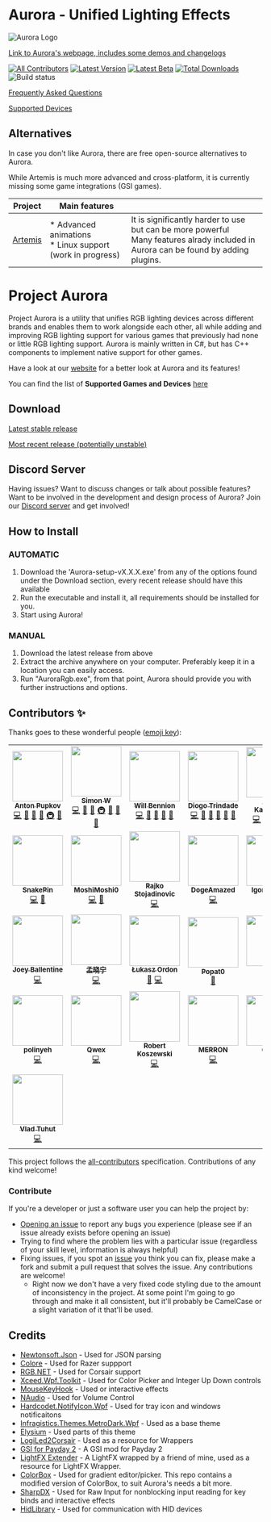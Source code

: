 # Aurora - Unified Lighting Effects
![Aurora Logo](http://i.imgur.com/ZkxyAyp.png)

[Link to Aurora's webpage, includes some demos and changelogs](http://project-aurora.com/)

[![All Contributors](https://img.shields.io/badge/all_contributors-17-orange.svg?style=flat-square)](#contributors-)
[![Latest Version](https://img.shields.io/github/v/release/Aurora-RGB/Aurora?label=latest)](https://github.com/Aurora-RGB/Aurora/releases/latest)
[![Latest Beta](https://img.shields.io/github/v/release/Aurora-RGB/Aurora?include_prereleases&label=beta)](https://github.com/Aurora-RGB/Aurora/releasest)
[![Total Downloads](https://img.shields.io/github/downloads/Aurora-RGB/Aurora/total.svg)](https://github.com/Aurora-RGB/Aurora/releases/latest)
![Build status](https://img.shields.io/badge/language-C%23-178600.svg)

[Frequently Asked Questions](https://github.com/Aurora-RGB/Aurora/wiki)

[Supported Devices](https://github.com/Aurora-RGB/Aurora/wiki/Supported-Devices)

## Alternatives
In case you don't like Aurora, there are free open-source alternatives to Aurora.

While Artemis is much more advanced and cross-platform, it is currently missing some game integrations (GSI games).

| Project                                           | Main features                                                                                                                                                                                   |                                                                                                                                        |
|---------------------------------------------------|-------------------------------------------------------------------------------------------------------------------------------------------------------------------------------------------------|----------------------------------------------------------------------------------------------------------------------------------------|
| [Artemis](https://github.com/Artemis-RGB/Artemis) | * Advanced animations<br/>* Linux support (work in progress)| It is significantly harder to use but can be more powerful<br/>Many features alrady included in Aurora can be found by adding plugins. |

# Project Aurora
Project Aurora is a utility that unifies RGB lighting devices across different brands and enables them to work alongside each other, all while adding and improving RGB lighting support for various games that previously had none or little RGB lighting support. Aurora is mainly written in C#, but has C++ components to implement native support for other games.

Have a look at our [website](https://www.project-aurora.com/) for a better look at Aurora and its features!

You can find the list of **Supported Games and Devices** [here](https://github.com/Aurora-RGB/Aurora/wiki/Supported-Games-&-Devices)

## Download

[Latest stable release](https://github.com/Aurora-RGB/Aurora/releases/latest)

[Most recent release (potentially unstable)](https://github.com/Aurora-RGB/Aurora/releases)

## Discord Server

Having issues? Want to discuss changes or talk about possible features? Want to be involved in the development and design process of Aurora? Join our [Discord server](https://discord.gg/YAuBmg9) and get involved!

## How to Install

### AUTOMATIC

1. Download the 'Aurora-setup-vX.X.X.exe' from any of the options found under the Download section, every recent release should have this available
2. Run the executable and install it, all requirements should be installed for you.
3. Start using Aurora!

### MANUAL

1. Download the latest release from above
2. Extract the archive anywhere on your computer. Preferably keep it in a location you can easily access.
3. Run "AuroraRgb.exe", from that point, Aurora should provide you with further instructions and options.

## Contributors ✨

Thanks goes to these wonderful people ([emoji key](https://allcontributors.org/docs/en/emoji-key)):

<!-- ALL-CONTRIBUTORS-LIST:START - Do not remove or modify this section -->
<!-- prettier-ignore-start -->
<!-- markdownlint-disable -->
<table>
  <tr>
    <td align="center"><a href="https://github.com/antonpup"><img src="https://avatars2.githubusercontent.com/u/3421963?v=4?s=100" width="100px;" alt=""/><br /><sub><b>Anton Pupkov</b></sub></a><br /><a href="https://github.com/Aurora-RGB/Aurora/commits?author=antonpup" title="Code">💻</a> <a href="#question-antonpup" title="Answering Questions">💬</a> <a href="https://github.com/Aurora-RGB/Aurora/commits?author=antonpup" title="Documentation">📖</a> <a href="#design-antonpup" title="Design">🎨</a> <a href="#infra-antonpup" title="Infrastructure (Hosting, Build-Tools, etc)">🚇</a> <a href="https://github.com/Aurora-RGB/Aurora/pulls?q=is%3Apr+reviewed-by%3Aantonpup" title="Reviewed Pull Requests">👀</a></td>
    <td align="center"><a href="https://github.com/simon-wh"><img src="https://avatars3.githubusercontent.com/u/10797576?v=4?s=100" width="100px;" alt=""/><br /><sub><b>Simon W</b></sub></a><br /><a href="https://github.com/Aurora-RGB/Aurora/commits?author=simon-wh" title="Code">💻</a> <a href="#question-simon-wh" title="Answering Questions">💬</a> <a href="https://github.com/Aurora-RGB/Aurora/commits?author=simon-wh" title="Documentation">📖</a> <a href="#infra-simon-wh" title="Infrastructure (Hosting, Build-Tools, etc)">🚇</a> <a href="https://github.com/Aurora-RGB/Aurora/pulls?q=is%3Apr+reviewed-by%3Asimon-wh" title="Reviewed Pull Requests">👀</a> <a href="#projectManagement-simon-wh" title="Project Management">📆</a> <a href="#maintenance-simon-wh" title="Maintenance">🚧</a></td>
    <td align="center"><a href="https://github.com/Wibble199"><img src="https://avatars0.githubusercontent.com/u/3984322?v=4?s=100" width="100px;" alt=""/><br /><sub><b>Will Bennion</b></sub></a><br /><a href="https://github.com/Aurora-RGB/Aurora/commits?author=Wibble199" title="Code">💻</a> <a href="#question-Wibble199" title="Answering Questions">💬</a> <a href="https://github.com/Aurora-RGB/Aurora/commits?author=Wibble199" title="Documentation">📖</a> <a href="#maintenance-Wibble199" title="Maintenance">🚧</a> <a href="https://github.com/Aurora-RGB/Aurora/pulls?q=is%3Apr+reviewed-by%3AWibble199" title="Reviewed Pull Requests">👀</a></td>
    <td align="center"><a href="https://github.com/diogotr7"><img src="https://avatars2.githubusercontent.com/u/29486064?v=4?s=100" width="100px;" alt=""/><br /><sub><b>Diogo Trindade</b></sub></a><br /><a href="https://github.com/Aurora-RGB/Aurora/commits?author=diogotr7" title="Code">💻</a> <a href="#question-diogotr7" title="Answering Questions">💬</a> <a href="#maintenance-diogotr7" title="Maintenance">🚧</a> <a href="#projectManagement-diogotr7" title="Project Management">📆</a> <a href="https://github.com/Aurora-RGB/Aurora/pulls?q=is%3Apr+reviewed-by%3Adiogotr7" title="Reviewed Pull Requests">👀</a> <a href="https://github.com/Aurora-RGB/Aurora/commits?author=diogotr7" title="Documentation">📖</a></td>
    <td align="center"><a href="https://github.com/Aytackydln"><img src="https://avatars2.githubusercontent.com/u/11393706?v=4?s=100" width="100px;" alt=""/><br /><sub><b>Aytaç Kayadelen</b></sub></a><br /><a href="https://github.com/Aurora-RGB/Aurora/commits?author=Aytackydln" title="Code">💻</a> <a href="#question-Aytackydln" title="Answering Questions">💬</a> <a href="#maintenance-Aytackydln" title="Maintenance">🚧</a> <a href="https://github.com/Aurora-RGB/Aurora/pulls?q=is%3Apr+reviewed-by%3AAytackydln" title="Reviewed Pull Requests">👀</a> <a href="https://github.com/Aurora-RGB/Aurora/commits?author=Aytackydln" title="Documentation">📖</a></td>
    <td align="center"><a href="https://www.uniquegem.net"><img src="https://avatars1.githubusercontent.com/u/20298837?v=4?s=100" width="100px;" alt=""/><br /><sub><b>Gurjot</b></sub></a><br /><a href="https://github.com/Aurora-RGB/Aurora/commits?author=Gurjot95" title="Code">💻</a> <a href="#question-Gurjot95" title="Answering Questions">💬</a> <a href="#maintenance-Gurjot95" title="Maintenance">🚧</a></td>
    <td align="center"><a href="https://github.com/gitmacer"><img src="https://avatars3.githubusercontent.com/u/37345589?v=4?s=100" width="100px;" alt=""/><br /><sub><b>Tim Oberle</b></sub></a><br /><a href="https://github.com/Aurora-RGB/Aurora/commits?author=gitmacer" title="Code">💻</a> <a href="#question-gitmacer" title="Answering Questions">💬</a> <a href="https://github.com/Aurora-RGB/Aurora/issues?q=author%3Agitmacer" title="Bug reports">🐛</a></td>
  </tr>
  <tr>
    <td align="center"><a href="https://github.com/SnakePin"><img src="https://avatars1.githubusercontent.com/u/18491360?v=4?s=100" width="100px;" alt=""/><br /><sub><b>SnakePin</b></sub></a><br /><a href="https://github.com/Aurora-RGB/Aurora/commits?author=SnakePin" title="Code">💻</a> <a href="#question-SnakePin" title="Answering Questions">💬</a></td>
    <td align="center"><a href="https://github.com/MoshiMoshi0"><img src="https://avatars2.githubusercontent.com/u/902882?v=4?s=100" width="100px;" alt=""/><br /><sub><b>MoshiMoshi0</b></sub></a><br /><a href="https://github.com/Aurora-RGB/Aurora/commits?author=MoshiMoshi0" title="Code">💻</a> <a href="#question-MoshiMoshi0" title="Answering Questions">💬</a></td>
    <td align="center"><a href="http://rajko.info"><img src="https://avatars3.githubusercontent.com/u/205276?v=4?s=100" width="100px;" alt=""/><br /><sub><b>Rajko Stojadinovic</b></sub></a><br /><a href="https://github.com/Aurora-RGB/Aurora/commits?author=rajkosto" title="Code">💻</a></td>
    <td align="center"><a href="https://github.com/DogeAmazed"><img src="https://avatars0.githubusercontent.com/u/2185647?v=4?s=100" width="100px;" alt=""/><br /><sub><b>DogeAmazed</b></sub></a><br /><a href="https://github.com/Aurora-RGB/Aurora/commits?author=DogeAmazed" title="Code">💻</a></td>
    <td align="center"><a href="https://github.com/VoronFX"><img src="https://avatars3.githubusercontent.com/u/7604250?v=4?s=100" width="100px;" alt=""/><br /><sub><b>Igor Voronin</b></sub></a><br /><a href="https://github.com/Aurora-RGB/Aurora/commits?author=VoronFX" title="Code">💻</a> <a href="#ideas-VoronFX" title="Ideas, Planning, & Feedback">🤔</a></td>
    <td align="center"><a href="https://lokalise.com"><img src="https://avatars1.githubusercontent.com/u/1381419?v=4?s=100" width="100px;" alt=""/><br /><sub><b>Arturs Ziborovs</b></sub></a><br /><a href="https://github.com/Aurora-RGB/Aurora/commits?author=DrParanoia" title="Code">💻</a></td>
    <td align="center"><a href="https://github.com/srodriguez1850"><img src="https://avatars3.githubusercontent.com/u/9145577?v=4?s=100" width="100px;" alt=""/><br /><sub><b>Sebastian Rodriguez</b></sub></a><br /><a href="https://github.com/Aurora-RGB/Aurora/commits?author=srodriguez1850" title="Code">💻</a></td>
  </tr>
  <tr>
    <td align="center"><a href="https://github.com/JoeyBallentine"><img src="https://avatars0.githubusercontent.com/u/34788790?v=4?s=100" width="100px;" alt=""/><br /><sub><b>Joey Ballentine</b></sub></a><br /><a href="https://github.com/Aurora-RGB/Aurora/commits?author=JoeyBallentine" title="Code">💻</a></td>
    <td align="center"><a href="https://github.com/meng0609"><img src="https://avatars2.githubusercontent.com/u/15703207?v=4?s=100" width="100px;" alt=""/><br /><sub><b>孟晓宁</b></sub></a><br /><a href="https://github.com/Aurora-RGB/Aurora/commits?author=meng0609" title="Code">💻</a></td>
    <td align="center"><a href="https://github.com/th3an7"><img src="https://avatars3.githubusercontent.com/u/13398380?v=4?s=100" width="100px;" alt=""/><br /><sub><b>Łukasz Ordon</b></sub></a><br /><a href="#question-th3an7" title="Answering Questions">💬</a> <a href="https://github.com/Aurora-RGB/Aurora/commits?author=th3an7" title="Code">💻</a></td>
    <td align="center"><a href="https://github.com/Popat0"><img src="https://avatars1.githubusercontent.com/u/712015?v=4?s=100" width="100px;" alt=""/><br /><sub><b>Popat0</b></sub></a><br /><a href="#question-Popat0" title="Answering Questions">💬</a></td>
    <td align="center"><a href="https://github.com/Fluto"><img src="https://avatars3.githubusercontent.com/u/7686594?v=4?s=100" width="100px;" alt=""/><br /><sub><b>Fluto</b></sub></a><br /><a href="https://github.com/Aurora-RGB/Aurora/commits?author=Fluto" title="Code">💻</a></td>
    <td align="center"><a href="http://stuntguy3000.com"><img src="https://avatars1.githubusercontent.com/u/1522389?v=4?s=100" width="100px;" alt=""/><br /><sub><b>Luke Anderson</b></sub></a><br /><a href="https://github.com/Aurora-RGB/Aurora/commits?author=stuntguy3000" title="Code">💻</a></td>
    <td align="center"><a href="https://github.com/Lexevolution"><img src="https://avatars1.githubusercontent.com/u/31176843?v=4?s=100" width="100px;" alt=""/><br /><sub><b>Lexevo</b></sub></a><br /><a href="https://github.com/Aurora-RGB/Aurora/commits?author=Lexevolution" title="Code">💻</a></td>
  </tr>
  <tr>
    <td align="center"><a href="https://github.com/rushdie99"><img src="https://avatars3.githubusercontent.com/u/9208301?v=4?s=100" width="100px;" alt=""/><br /><sub><b>polinyeh</b></sub></a><br /><a href="https://github.com/Aurora-RGB/Aurora/commits?author=rushdie99" title="Code">💻</a></td>
    <td align="center"><a href="https://github.com/xQwexx"><img src="https://avatars3.githubusercontent.com/u/17799600?v=4?s=100" width="100px;" alt=""/><br /><sub><b>Qwex</b></sub></a><br /><a href="https://github.com/Aurora-RGB/Aurora/commits?author=xQwexx" title="Code">💻</a></td>
    <td align="center"><a href="https://github.com/rkkoszewski"><img src="https://avatars3.githubusercontent.com/u/2161487?v=4?s=100" width="100px;" alt=""/><br /><sub><b>Robert Koszewski</b></sub></a><br /><a href="https://github.com/Aurora-RGB/Aurora/commits?author=rkkoszewski" title="Code">💻</a></td>
    <td align="center"><a href="https://github.com/MERR0N"><img src="https://avatars3.githubusercontent.com/u/1478272?v=4?s=100" width="100px;" alt=""/><br /><sub><b>MERRON</b></sub></a><br /><a href="https://github.com/Aurora-RGB/Aurora/commits?author=MERR0N" title="Code">💻</a></td>
    <td align="center"><a href="https://github.com/Crapy"><img src="https://avatars3.githubusercontent.com/u/95396554?v=4?s=100" width="100px;" alt=""/><br /><sub><b>Crapy</b></sub></a><br /><a href="https://github.com/Aurora-RGB/Aurora/commits?author=Crapy" title="Code">💻</a></td>
    <td align="center"><a href="https://github.com/tirrorex"><img src="https://avatars3.githubusercontent.com/u/8297740?v=4?s=100" width="100px;" alt=""/><br /><sub><b>Thibaut Noah</b></sub></a><br /><a href="https://github.com/Aurora-RGB/Aurora/commits?author=tirrorex" title="Code">💻</a></td>
    <td align="center"><a href="https://github.com/dmaniaa"><img src="https://avatars3.githubusercontent.com/u/5054694?v=4?s=100" width="100px;" alt=""/><br /><sub><b>Daniel Mania</b></sub></a><br /><a href="https://github.com/Aurora-RGB/Aurora/commits?author=dmaniaa" title="Code">💻</a></td>
  </tr>
  <tr>
    <td align="center"><a href="https://github.com/ematt"><img src="https://avatars3.githubusercontent.com/u/8307412?v=4?s=100" width="100px;" alt=""/><br /><sub><b>Vlad Tuhut</b></sub></a><br /><a href="https://github.com/Aurora-RGB/Aurora/commits?author=ematt" title="Code">💻</a></td>
  </tr>
</table>

<!-- markdownlint-enable -->
<!-- prettier-ignore-end -->
<!-- ALL-CONTRIBUTORS-LIST:END -->

This project follows the [all-contributors](https://github.com/all-contributors/all-contributors) specification. Contributions of any kind welcome!

### Contribute

If you're a developer or just a software user you can help the project by:

* [Opening an issue](https://github.com/Aurora-RGB/Aurora/issues) to report any bugs you experience (please see if an issue already exists before opening an issue)
* Trying to find where the problem lies with a particular issue (regardless of your skill level, information is always helpful)
* Fixing issues, if you spot an [issue](https://github.com/Aurora-RGB/Aurora/issues) you think you can fix, please make a fork and submit a pull request that solves the issue. Any contributions are welcome!
  * Right now we don't have a very fixed code styling due to the amount of inconsistency in the project. At some point I'm going to go through and make it all consistent, but it'll probably be CamelCase or a slight variation of it that'll be used.



## Credits

* [Newtonsoft.Json](https://github.com/JamesNK/Newtonsoft.Json) - Used for JSON parsing
* [Colore](https://github.com/CoraleStudios/Colore) - Used for Razer suppport
* [RGB.NET](https://github.com/DarthAffe/RGB.NET) - Used for Corsair support
* [Xceed.Wpf.Toolkit](http://wpftoolkit.codeplex.com/) - Used for Color Picker and Integer Up Down controls
* [MouseKeyHook](https://github.com/gmamaladze/globalmousekeyhook) - Used or interactive effects
* [NAudio](https://github.com/naudio/NAudio) - Used for Volume Control
* [Hardcodet.NotifyIcon.Wpf](http://www.hardcodet.net/wpf-notifyicon) - Used for tray icon and windows notificaitons
* [Infragistics.Themes.MetroDark.Wpf](http://www.infragistics.com/community/blogs/blagunas/archive/2013/05/25/free-metro-light-and-dark-themes-for-wpf-and-silverlight-microsoft-controls.aspx) - Used as a base theme
* [Elysium](https://elysium.codeplex.com/) - Used parts of this theme
* [LogiLed2Corsair](https://github.com/VRocker/LogiLed2Corsair) - Used as a resource for Wrappers
* [GSI for Payday 2](https://github.com/simon-wh/PAYDAY-2-GSI) - A GSI mod for Payday 2
* [LightFX Extender](https://github.com/Archomeda/lightfx-extender) - A LightFX wrapped by a friend of mine, used as a resource for LightFX Wrapper.
* [ColorBox](http://colorbox.codeplex.com/) - Used for gradient editor/picker. This repo contains a modified version of ColorBox, to suit Aurora's needs a bit more.
* [SharpDX](http://sharpdx.org/) - Used for Raw Input for nonblocking input reading for key binds and interactive effects
* [HidLibrary](https://github.com/mikeobrien/HidLibrary) - Used for communication with HID devices
